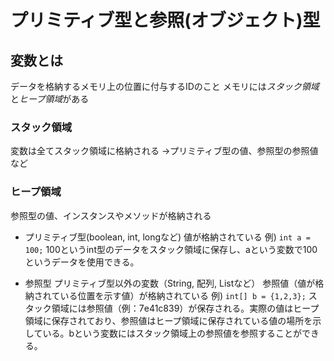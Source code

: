 # プリミティブ型と参照(オブジェクト)型
## 変数とは
データを格納するメモリ上の位置に付与するIDのこと
メモリには*スタック領域*と*ヒープ領域*がある

### スタック領域
変数は全てスタック領域に格納される
→プリミティブ型の値、参照型の参照値など

### ヒープ領域
参照型の値、インスタンスやメソッドが格納される


* プリミティブ型(boolean, int, longなど)
値が格納されている
例) `int a = 100;`
100というint型のデータをスタック領域に保存し、aという変数で100というデータを使用できる。

* 参照型
プリミティブ型以外の変数（String, 配列, Listなど）
参照値（値が格納されている位置を示す値）が格納されている
例) `int[] b = {1,2,3};` 
スタック領域には参照値（例：7e41c839）が保存される。実際の値はヒープ領域に保存されており、参照値はヒープ領域に保存されている値の場所を示している。bという変数にはスタック領域上の参照値を参照することができる。
